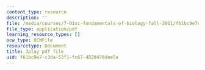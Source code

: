 ```yaml
---
content_type: resource
description: ''
file: /media/courses/7-01sc-fundamentals-of-biology-fall-2011/f61bc9e7c3da53f1fc674820470dee5a_DRBREvFL19g.pdf
file_type: application/pdf
learning_resource_types: []
ocw_type: OCWFile
resourcetype: Document
title: 3play pdf file
uid: f61bc9e7-c3da-53f1-fc67-4820470dee5a
---
```

